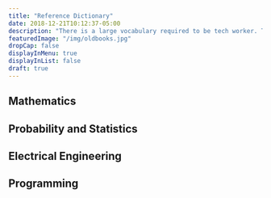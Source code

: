 ```yaml
---
title: "Reference Dictionary"
date: 2018-12-21T10:12:37-05:00
description: "There is a large vocabulary required to be tech worker. This cheat-sheet helps me out when my memory isn't."
featuredImage: "/img/oldbooks.jpg"
dropCap: false
displayInMenu: true
displayInList: false
draft: true
---
```


## Mathematics

## Probability and Statistics

## Electrical Engineering

## Programming
